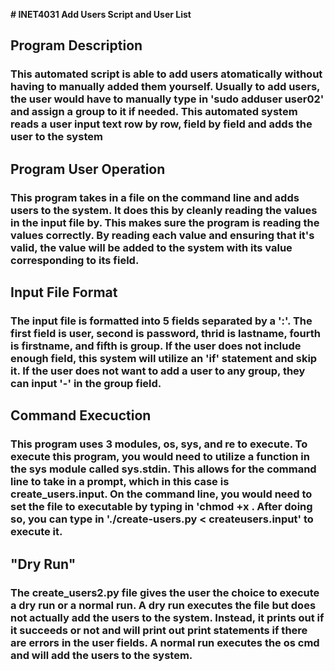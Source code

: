 **# INET4031 Add Users Script and User List**

## Program Description

### This automated script is able to add users atomatically without having to manually added them yourself. Usually to add users, the user would have to manually type in 'sudo adduser user02' and assign a group to it if needed. This automated system reads a user input text row by row, field by field and adds the user to the system

## Program User Operation

### This program takes in a file on the command line and adds users to the system. It does this by cleanly reading the values in the input file by. This makes sure the program is reading the values correctly. By reading each value and ensuring that it's valid, the value will be added to the system with its value corresponding to its field. 

## Input File Format

### The input file is formatted into 5 fields separated by a ':'. The first field is user, second is password, thrid is lastname, fourth is firstname, and fifth is group. If the user does not include enough field, this system will utilize an 'if' statement and skip it. If the user does not want to add a user to any group, they can input '-' in the group field.

## Command Execuction

### This program uses 3 modules, os, sys, and re to execute. To execute this program, you would need to utilize a function in the sys module called sys.stdin. This allows for the command line to take in a prompt, which in this case is create_users.input. On the command line, you would need to set the file to executable by typing in 'chmod +x <filename>. After doing so, you can type in './create-users.py < createusers.input' to execute it.

## "Dry Run"

### The create_users2.py file gives the user the choice to execute a dry run or a normal run. A dry run executes the file but does not actually add the users to the system. Instead, it prints out if it succeeds or not and will print out print statements if there are errors in the user fields. A normal run executes the os cmd and will add the users to the system.
